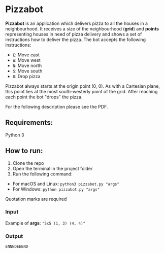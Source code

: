 # Pizzabot

**Pizzabot** is an application which delivers pizza
to all the houses in a neighbourhood. It receives a size of 
the neighbourhood (**grid**) and **points** representing houses 
in need of pizza delivery and shows a set of instructions 
how to deliver the pizza. The bot accepts the following instructions:
- `E`: Move east
- `W`: Move west
- `N`: Move north
- `S`: Move south
- `D`: Drop pizza

Pizzabot always starts at the origin point (0, 0). 
As with a Cartesian plane, this point lies at the most 
south-westerly point of the grid. After reaching each point 
the bot "drops" the pizza.

For the following description please see the PDF.
## Requirements:
Python 3


## How to run:
1. Clone the repo 
2. Open the terminal in the project folder
3. Run the following command:

- For macOS and Linux: `python3 pizzabot.py "args"`
- For Windows: `python pizzabot.py "args"`

Quotation marks are required

### Input
Example of **args**: `"5x5 (1, 3) (4, 4)"`
### Output
`ENNNDEEEND`